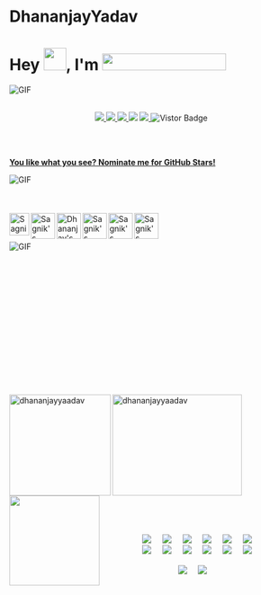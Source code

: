 # DhananjayYadav
<h1>Hey <img src="https://media.giphy.com/media/hvRJCLFzcasrR4ia7z/giphy.gif" height="40px" width="40px">, I'm <img src="https://github.com/dhananjayyaadav/images/blob/master/Profile%20Readme/My%20Name%20Gif.gif" height="30px" width="220px"></h1>
<div>
  <img align="middle" alt="GIF" src="https://readme-typing-svg.herokuapp.com?lines=I'm+a+Compputer+Science+Student;I'm+an+Software+Developer;I'm+a+MERN+Developer;I'm+a++Freelancer;I+am+a+Machine+AI+Learning+Enthusiast"/>
</div>
<br />
<div>
  <p align="middle">
  <a href="https://www.linkedin.com/in/dhananjayyaadav">
  <img src="https://img.shields.io/badge/Linkedin-blue?style=flat&logo=linkedin&labelColor=blue">
  </a>
  <a href="mailto:ydhananjay2001@gmail.com?subject=Hello%20Dhananjay,%20From%20Github">
  <img src="https://img.shields.io/badge/-Gmail-%23db483b?style=flat&logo=Gmail&labelColor=red&logoColor=white">
  </a>
  <a href="https://www.facebook.com/profile.php?id=100014723257706">
  <img src="https://img.shields.io/badge/-Facebook-%230d8bf1?style=flat&logo=Facebook&logoColor=white">
  </a>
  <img src="https://img.shields.io/badge/-Instagram-%23E4405F?style=flat&logo=Instagram&logoColor=white">
  </a>
  <a href="https://twitter.com/dhananjayyaadav">
  <img src="https://img.shields.io/badge/-Twitter-%231a91da?style=flat&logo=Twitter&logoColor=white">
  </a>
  <a target="_blank"><img src="https://visitor-badge.glitch.me/badge?page_id=sagnikghoshcr7.sagnikghoshcr7" alt="Vistor Badge"></a>
  </p>
</div>

<br />
<br />

[**You like what you see? Nominate me for GitHub Stars!**](https://stars.github.com/nominate/)
<div>
  <img align="middle" alt="GIF" src="https://github.com/dhananjayyaadav/images/blob/master/Profile%20Readme/Readme%20Header.gif"/>
</div>

<!-- <div>
  <img align="right" alt="GIF" height="300px" src="https://github.com/sagnikghoshcr7/images/blob/master/Profile%20Readme/Readme%20Header.gif"/>
</div> -->

<!-- <div>
[<img src="https://now-playing-vmk56a653q0yly06o3lmgi3g0.vercel.app/api/spotify-playing" alt="Sagnik Spotify Playing" width="350" />](https://open.spotify.com/playlist/6DDPsthhJTWi0Tnes8kXFo)
</div> -->

<br />
<br />
<br />

<div>
<a href="https://leetcode.com/sagnikghoshcr7/">
  <img align="left" alt="Sagnik's Leetcode" height="40px" width="35px" src="https://github.com/DhananjayYaadav/images/blob/master/LeetCode_logo.png" />
</a>
<a href="https://www.hackerrank.com/sagnikghoshmand1/">
  <img align="left" alt="Sagnik's HackerRank" height="46px" width="43px" src="https://www.hackerrank.com/dhananjayyaadav?hr_r=1/images/blob/master/HackerRank.png" />
</a>
<a href="https://www.codechef.com/users/dhananjayyadav/">
  <img align="left" alt="Dhananjay's CodeChef" height="46px" width="43px" src="https://github.com/dhananjayyaadav/images/blob/master/CodeChef%20Logo.png" />
</a>
<a href="https://codeforces.com/profile/sagnikghoshcr7/">
  <img align="left" alt="Sagnik's CodeForces" height="46px" width="43px" src="https://github.com/dhananjayyaadav/images/blob/master/CodeForces%20Logo.png" />
</a>
<a href="https://app.codesignal.com/profile/sagnikghoshcr7/">
  <img align="left" alt="Sagnik's CodeSignal" height="46px" width="43px" src="https://github.com/dhananjayyaadav/images/blob/master/codesignal_logo.png" />
</a>
<a href="https://auth.geeksforgeeks.org/user/dhananjayyaadav/practice/">
  <img align="left" alt="Sagnik's GeeksforGeeks" height="46px" width="43px" src="https://github.com/dhananjayyaadav/images/blob/master/GeeksforGeeks%20logo.png" />
</a>
</div>

<br />
<br />
<br />

<div>
  <img align="left" alt="GIF" src="https://github.com/dhananjayyaadav/images/blob/master/Profile%20Readme/github-contribution-grid-snake.svg"/>
</div>

<br />
<br />
<br />
<br />
<br />
<br />
<br />
<br />
<br />
<br />
<br />
<br />

<div>
<br />
<br />
<br />
<br />
<!-- <p align="center">
<img align="left" height="200" src="https://github-readme-stats.vercel.app/api?username=sagnikghoshcr7&theme=onedark" alt="sagnikghoshcr7"/> 
<img align="left" height="200" width="230" src="https://github-readme-stats.vercel.app/api/top-langs/?username=sagnikghoshcr7&hide=css&theme=nord" alt="sagnikghoshcr7" /> -->
<img align="left" height="180" src="https://readme-stats.clckblog.space/api?username=dhananjayyaadav&theme=onedark" alt="dhananjayyaadav"/> 
<img align="left" height="180" width="230" src="https://readme-stats.clckblog.space/api/top-langs/?username=dhananjayyaadav&hide=css&theme=nord" alt="dhananjayyaadav" />
<img align="left" src="https://octodex.github.com/images/daftpunktocat-thomas.gif" height="160px" width="160px">
<!-- <img src="https://octodex.github.com/images/daftpunktocat-guy.gif" height="160px" width="160px"> -->
</p>
</div>

<br />
<br />
<br />
<br />
<br />
<br />
<br />
<br />
<br />
<br />
<br />
<br />
<br />

<p align="center">
  <img src="https://img.shields.io/badge/-React-black?style=for-the-badge&logo=react" />&nbsp;&nbsp;&nbsp;&nbsp;
  <img src="https://img.shields.io/badge/-JavaScript-black?style=for-the-badge&logo=javascript" />&nbsp;&nbsp;&nbsp;&nbsp;
  <img src="https://img.shields.io/badge/-Angular-black?style=for-the-badge&logo=angular&logoColor=ff0000" />&nbsp;&nbsp;&nbsp;&nbsp;
<!--   <img src="https://img.shields.io/badge/-TypeScript-007ACC?style=for-the-badge&logo=typescript" />&nbsp;&nbsp;&nbsp;&nbsp; -->
  <img src="https://img.shields.io/badge/-Flask-black?style=for-the-badge&logo=flask" />&nbsp;&nbsp;&nbsp;&nbsp;
  <img src="https://img.shields.io/badge/-Python-black?style=for-the-badge&logo=Python" />&nbsp;&nbsp;&nbsp;&nbsp;
  <img src="https://img.shields.io/badge/-Web 3.O-black?style=for-the-badge&logo=Web 3.O&logoColor=007afb" />
  <br/>
<!--   <img src="https://img.shields.io/badge/-Dart-black?style=for-the-badge&logo=dart&logoColor=007afb" />&nbsp;&nbsp;&nbsp;&nbsp; -->
  <img src="https://img.shields.io/badge/-Nodejs-black?style=for-the-badge&logo=Node.js" />&nbsp;&nbsp;&nbsp;&nbsp;
  <img src="https://img.shields.io/badge/-Solidity-E34F26?style=for-the-badge&logo=Solidity&logoColor=white" />&nbsp;&nbsp;&nbsp;&nbsp;
  <img src="https://img.shields.io/badge/-CSS3-1572B6?style=for-the-badge&logo=css3" />&nbsp;&nbsp;&nbsp;&nbsp;
  <img src="https://img.shields.io/badge/-MongoDB-black?style=for-the-badge&logo=mongodb" />&nbsp;&nbsp;&nbsp;&nbsp;
  <img src="https://img.shields.io/badge/-Git-black?style=for-the-badge&logo=git" />&nbsp;&nbsp;&nbsp;&nbsp;
  <img src="https://img.shields.io/badge/-GitHub-181717?style=for-the-badge&logo=github" />
  <br/>
  <br/>
  <img src="https://img.shields.io/badge/OS-Ubuntu%2020.04%20LTS-informational?style=for-the-badge&logo=ubuntu&logoColor=white" />&nbsp;&nbsp;&nbsp;&nbsp;
  <img src="https://img.shields.io/badge/Editor-VSCode-blue?style=for-the-badge&logo=visual-studio-code&logoColor=white" />&nbsp;&nbsp;&nbsp;&nbsp;
  <br/>
  <br/>
</p>
